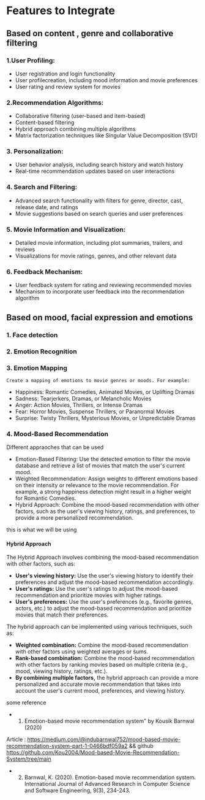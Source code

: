 # Features to Integrate

## Based on content , genre and collaborative filtering

### 1.User Profiling:

- User registration and login functionality
- User profilecreation, including mood information and movie preferences
- User rating and review system for movies

### 2.Recommendation Algorithms:

- Collaborative filtering (user-based and item-based)
- Content-based filtering
- Hybrid approach combining multiple algorithms
- Matrix factorization techniques like Singular Value Decomposition (SVD)

### 3. Personalization:

- User behavior analysis, including search history and watch history
- Real-time recommendation updates based on user interactions

### 4. Search and Filtering:

- Advanced search functionality with filters for genre, director, cast, release date, and ratings
- Movie suggestions based on search queries and user preferences

### 5. Movie Information and Visualization:

- Detailed movie information, including plot summaries, trailers, and reviews
- Visualizations for movie ratings, genres, and other relevant data

### 6. Feedback Mechanism:

- User feedback system for rating and reviewing recommended movies
- Mechanism to incorporate user feedback into the recommendation algorithm

## Based on mood, facial expression and emotions

### 1. Face detection

### 2. Emotion Recognition

### 3. Emotion Mapping

    Create a mapping of emotions to movie genres or moods. For example:

- Happiness: Romantic Comedies, Animated Movies, or Uplifting Dramas
- Sadness: Tearjerkers, Dramas, or Melancholic Movies
- Anger: Action Movies, Thrillers, or Intense Dramas
- Fear: Horror Movies, Suspense Thrillers, or Paranormal Movies
- Surprise: Twisty Thrillers, Mysterious Movies, or Unpredictable Dramas

### 4. Mood-Based Recommendation

Different appraoches that can be used

- Emotion-Based Filtering: Use the detected emotion to filter the movie database and retrieve a list of movies that match the user's current mood.
- Weighted Recommendation: Assign weights to different emotions based on their intensity or relevance to the movie recommendation. For example, a strong happiness detection might result in a higher weight for Romantic Comedies.
- Hybrid Approach: Combine the mood-based recommendation with other factors, such as the user's viewing history, ratings, and preferences, to provide a more personalized recommendation.

this is what we will be using

#### Hybrid Approach

The Hybrid Approach involves combining the mood-based recommendation with other factors, such as:

- **User's viewing history:** Use the user's viewing history to identify their preferences and adjust the mood-based recommendation accordingly.
- **User's ratings:** Use the user's ratings to adjust the mood-based recommendation and prioritize movies with higher ratings.
- **User's preferences:** Use the user's preferences (e.g., favorite genres, actors, etc.) to adjust the mood-based recommendation and prioritize movies that match their preferences.

The hybrid approach can be implemented using various techniques, such as:

- **Weighted combination:** Combine the mood-based recommendation with other factors using weighted averages or sums.
- **Rank-based combination:** Combine the mood-based recommendation with other factors by ranking movies based on multiple criteria (e.g., mood, viewing history, ratings, etc.).
- **By combining multiple factors,** the hybrid approach can provide a more personalized and accurate movie recommendation that takes into account the user's current mood, preferences, and viewing history.

some reference

- 1. Emotion-based movie recommendation system" by Kousik Barnwal (2020)

Article : https://medium.com/@indubarnwal752/mood-based-movie-recommendation-system-part-1-0466bdf059a2
&& github https://github.com/Kou2004/Mood-based-Movie-Recommendation-System/tree/main

- 2.  Barnwal, K. (2020). Emotion-based movie recommendation system. International Journal of Advanced Research in Computer Science and Software Engineering, 9(3), 234-243.
